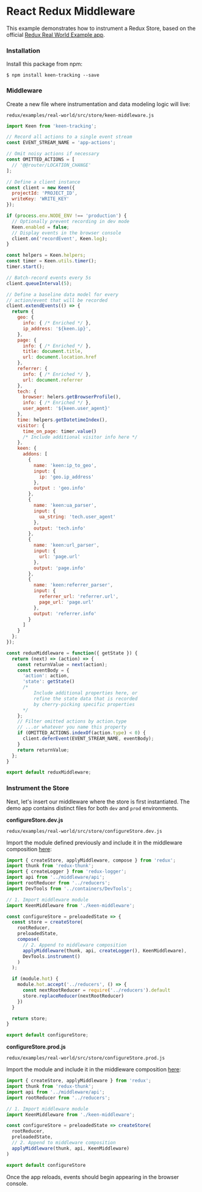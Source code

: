 # React Redux Middleware

This example demonstrates how to instrument a Redux Store, based on the official [Redux Real World Example app](https://github.com/reactjs/redux/tree/master/examples/real-world).

### Installation

Install this package from npm:

```ssh
$ npm install keen-tracking --save
```

### Middleware

Create a new file where instrumentation and data modeling logic will live:

```ssh
redux/examples/real-world/src/store/keen-middleware.js
```

```javascript
import Keen from 'keen-tracking';

// Record all actions to a single event stream
const EVENT_STREAM_NAME = 'app-actions';

// Omit noisy actions if necessary
const OMITTED_ACTIONS = [
  // '@@router/LOCATION_CHANGE'
];

// Define a client instance
const client = new Keen({
  projectId: 'PROJECT_ID',
  writeKey: 'WRITE_KEY'
});

if (process.env.NODE_ENV !== 'production') {
  // Optionally prevent recording in dev mode
  Keen.enabled = false;
  // Display events in the browser console
  client.on('recordEvent', Keen.log);
}

const helpers = Keen.helpers;
const timer = Keen.utils.timer();
timer.start();

// Batch-record events every 5s
client.queueInterval(5);

// Define a baseline data model for every
// action/event that will be recorded
client.extendEvents(() => {
  return {
    geo: {
      info: { /* Enriched */ },
      ip_address: '${keen.ip}',
    },
    page: {
      info: { /* Enriched */ },
      title: document.title,
      url: document.location.href
    },
    referrer: {
      info: { /* Enriched */ },
      url: document.referrer
    },
    tech: {
      browser: helers.getBrowserProfile(),
      info: { /* Enriched */ },
      user_agent: '${keen.user_agent}'
    },
    time: helpers.getDatetimeIndex(),
    visitor: {
      time_on_page: timer.value()
      /* Include additional visitor info here */
    },
    keen: {
      addons: [
        {
          name: 'keen:ip_to_geo',
          input: {
            ip: 'geo.ip_address'
          },
          output : 'geo.info'
        },
        {
          name: 'keen:ua_parser',
          input: {
            ua_string: 'tech.user_agent'
          },
          output: 'tech.info'
        },
        {
          name: 'keen:url_parser',
          input: {
            url: 'page.url'
          },
          output: 'page.info'
        },
        {
          name: 'keen:referrer_parser',
          input: {
            referrer_url: 'referrer.url',
            page_url: 'page.url'
          },
          output: 'referrer.info'
        }
      ]
    }
  };
});

const reduxMiddleware = function({ getState }) {
  return (next) => (action) => {
    const returnValue = next(action);
    const eventBody = {
      'action': action,
      'state': getState()
      /*
          Include additional properties here, or
          refine the state data that is recorded
          by cherry-picking specific properties
      */
    };
    // Filter omitted actions by action.type
    // ...or whatever you name this property
    if (OMITTED_ACTIONS.indexOf(action.type) < 0) {
      client.deferEvent(EVENT_STREAM_NAME, eventBody);
    }
    return returnValue;
  };
}

export default reduxMiddleware;
```


### Instrument the Store

Next, let's insert our middleware where the store is first instantiated. The demo app contains distinct files for both `dev` and `prod` environments.

**configureStore.dev.js**

```ssh
redux/examples/real-world/src/store/configureStore.dev.js
```

Import the module defined previously and include it in the middleware composition [here](https://github.com/reactjs/redux/blob/master/examples/real-world/src/store/configureStore.dev.js#L13):

```javascript
import { createStore, applyMiddleware, compose } from 'redux';
import thunk from 'redux-thunk';
import { createLogger } from 'redux-logger';
import api from '../middleware/api';
import rootReducer from '../reducers';
import DevTools from '../containers/DevTools';

// 1. Import middleware module
import KeenMiddleware from './keen-middleware';

const configureStore = preloadedState => {
  const store = createStore(
    rootReducer,
    preloadedState,
    compose(
      // 2. Append to middleware composition
      applyMiddleware(thunk, api, createLogger(), KeenMiddleware),
      DevTools.instrument()
    )
  );

  if (module.hot) {
    module.hot.accept('../reducers', () => {
      const nextRootReducer = require('../reducers').default
      store.replaceReducer(nextRootReducer)
    })
  }

  return store;
}

export default configureStore;
```

**configureStore.prod.js**

```ssh
redux/examples/real-world/src/store/configureStore.prod.js
```

Import the module and include it in the middleware composition [here](https://github.com/reactjs/redux/blob/master/examples/real-world/src/store/configureStore.prod.js#L9):

```javascript
import { createStore, applyMiddleware } from 'redux';
import thunk from 'redux-thunk';
import api from '../middleware/api';
import rootReducer from '../reducers';

// 1. Import middleware module
import KeenMiddleware from './keen-middleware';

const configureStore = preloadedState => createStore(
  rootReducer,
  preloadedState,
  // 2. Append to middleware composition
  applyMiddleware(thunk, api, KeenMiddleware)
)

export default configureStore
```

Once the app reloads, events should begin appearing in the browser console.
